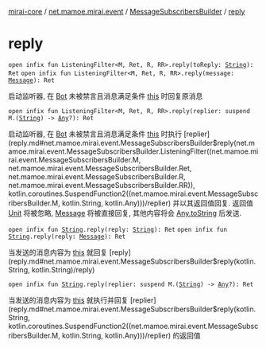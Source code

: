 [mirai-core](../../index.md) / [net.mamoe.mirai.event](../index.md) / [MessageSubscribersBuilder](index.md) / [reply](./reply.md)

# reply

`open infix fun ListeningFilter<M, Ret, R, RR>.reply(toReply: `[`String`](https://kotlinlang.org/api/latest/jvm/stdlib/kotlin/-string/index.html)`): Ret`
`open infix fun ListeningFilter<M, Ret, R, RR>.reply(message: `[`Message`](../../net.mamoe.mirai.message.data/-message/index.md)`): Ret`

启动监听器, 在 [Bot](../../net.mamoe.mirai/-bot/index.md) 未被禁言且消息满足条件 [this](reply/-this-.md) 时回复原消息

`open infix fun ListeningFilter<M, Ret, R, RR>.reply(replier: suspend M.(`[`String`](https://kotlinlang.org/api/latest/jvm/stdlib/kotlin/-string/index.html)`) -> `[`Any`](https://kotlinlang.org/api/latest/jvm/stdlib/kotlin/-any/index.html)`?): Ret`

启动监听器, 在 [Bot](../../net.mamoe.mirai/-bot/index.md) 未被禁言且消息满足条件 [this](reply/-this-.md) 时执行 [replier](reply.md#net.mamoe.mirai.event.MessageSubscribersBuilder$reply(net.mamoe.mirai.event.MessageSubscribersBuilder.ListeningFilter((net.mamoe.mirai.event.MessageSubscribersBuilder.M, net.mamoe.mirai.event.MessageSubscribersBuilder.Ret, net.mamoe.mirai.event.MessageSubscribersBuilder.R, net.mamoe.mirai.event.MessageSubscribersBuilder.RR)), kotlin.coroutines.SuspendFunction2((net.mamoe.mirai.event.MessageSubscribersBuilder.M, kotlin.String, kotlin.Any)))/replier) 并以其返回值回复.
返回值 [Unit](https://kotlinlang.org/api/latest/jvm/stdlib/kotlin/-unit/index.html) 将被忽略, [Message](../../net.mamoe.mirai.message.data/-message/index.md) 将被直接回复, 其他内容将会 [Any.toString](https://kotlinlang.org/api/latest/jvm/stdlib/kotlin/-any/to-string.html) 后发送.

`open infix fun `[`String`](https://kotlinlang.org/api/latest/jvm/stdlib/kotlin/-string/index.html)`.reply(reply: `[`String`](https://kotlinlang.org/api/latest/jvm/stdlib/kotlin/-string/index.html)`): Ret`
`open infix fun `[`String`](https://kotlinlang.org/api/latest/jvm/stdlib/kotlin/-string/index.html)`.reply(reply: `[`Message`](../../net.mamoe.mirai.message.data/-message/index.md)`): Ret`

当发送的消息内容为 [this](reply/-this-.md) 就回复 [reply](reply.md#net.mamoe.mirai.event.MessageSubscribersBuilder$reply(kotlin.String, kotlin.String)/reply)

`open infix fun `[`String`](https://kotlinlang.org/api/latest/jvm/stdlib/kotlin/-string/index.html)`.reply(replier: suspend M.(`[`String`](https://kotlinlang.org/api/latest/jvm/stdlib/kotlin/-string/index.html)`) -> `[`Any`](https://kotlinlang.org/api/latest/jvm/stdlib/kotlin/-any/index.html)`?): Ret`

当发送的消息内容为 [this](reply/-this-.md) 就执行并回复 [replier](reply.md#net.mamoe.mirai.event.MessageSubscribersBuilder$reply(kotlin.String, kotlin.coroutines.SuspendFunction2((net.mamoe.mirai.event.MessageSubscribersBuilder.M, kotlin.String, kotlin.Any)))/replier) 的返回值

